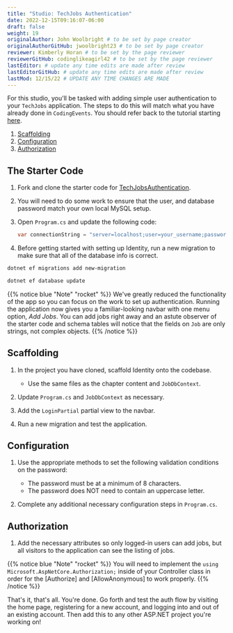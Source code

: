 ```yaml
---
title: "Studio: TechJobs Authentication"
date: 2022-12-15T09:16:07-06:00
draft: false
weight: 19
originalAuthor: John Woolbright # to be set by page creator
originalAuthorGitHub: jwoolbright23 # to be set by page creator
reviewer: Kimberly Horan # to be set by the page reviewer
reviewerGitHub: codinglikeagirl42 # to be set by the page reviewer
lastEditor: # update any time edits are made after review
lastEditorGitHub: # update any time edits are made after review
lastMod: 12/15/22 # UPDATE ANY TIME CHANGES ARE MADE
---
```


For this studio, you'll be tasked with adding simple user authentication to your `TechJobs` application. The steps to do this will match what you have already done in `CodingEvents`. You should refer back to the tutorial starting [here](https://education.launchcode.org/csharp-web-dev-curriculum/authentication/reading/getting-starting-identity/).

1. [Scaffolding](https://education.launchcode.org/csharp-web-dev-curriculum//authentication/studio/#scaffolding)
1. [Configuration](https://education.launchcode.org/csharp-web-dev-curriculum//authentication/studio/#configuration)
1. [Authorization](https://education.launchcode.org/csharp-web-dev-curriculum//authentication/studio/#authorization)

## The Starter Code

1. Fork and clone the starter code for 
[TechJobsAuthentication](https://github.com/LaunchCodeEducation/TechJobsAuthentication).

1. You will need to do some work to ensure that the user, and database password match your own local MySQL setup.

1. Open `Program.cs` and update the following code:

   ```csharp
   var connectionString = "server=localhost;user=your_username;password=your_password;database=techjobs_auth";
   ```

4. Before getting started with setting up Identity, run a new migration to make sure that all of the database info is correct.

```bash
dotnet ef migrations add new-migration
```

```bash
dotnet ef database update
```

{{% notice blue "Note" "rocket" %}}
We've greatly reduced the functionality of the app so you can focus on the work to set up authentication. Running the application now 
gives you a familiar-looking navbar with one menu option, *Add Jobs*. You can add jobs right away and an astute observer of the starter code and schema tables will notice that the fields on `Job` are only strings, not complex objects.
{{% /notice %}}

## Scaffolding

1. In the project you have cloned, scaffold Identity onto the codebase.

   - Use the same files as the chapter content and `JobDbContext`.

1. Update `Program.cs` and `JobDbContext` as necessary.
1. Add the `LoginPartial` partial view to the navbar.
1. Run a new migration and test the application.

## Configuration

1. Use the appropriate methods to set the following validation conditions on the password:

   - The password must be at a minimum of 8 characters.
   - The password does NOT need to contain an uppercase letter.

1. Complete any additional necessary configuration steps in `Program.cs`.

## Authorization

1. Add the necessary attributes so only logged-in users can add jobs, but all visitors to the application can see the listing of jobs.

{{% notice blue "Note" "rocket" %}}
You will need to implement the `using Microsoft.AspNetCore.Authorization;` inside of your Controller class in order for the [Authorize] and [AllowAnonymous] to work properly.
{{% /notice %}}

That's it, that's all. You're done. Go forth and test the auth flow by visiting the home page, registering for a new account, and logging into and out of an existing account. Then add this to any other ASP.NET project you're working on!

